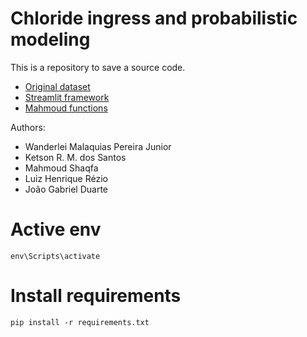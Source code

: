 # Chloride ingress and probabilistic modeling  
  
This is a repository to save a source code.  
  
- [Original dataset](https://data.uni-hannover.de/dataset/concrete-aggregate-benchmark)  
- [Streamlit framework](https://crossgen.streamlit.app/) 
- [Mahmoud functions](https://github.com/eesd-epfl/PIC2FEM) 
   
Authors:  
- Wanderlei Malaquias Pereira Junior  
- Ketson R. M. dos Santos 
- Mahmoud Shaqfa  
- Luiz Henrique Rézio  
- João Gabriel Duarte  
  
# Active env
`env\Scripts\activate`
  
# Install requirements
`pip install -r requirements.txt`
  